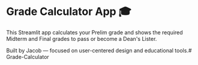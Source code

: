 # Grade Calculator App 🎓

This Streamlit app calculates your Prelim grade and shows the required Midterm and Final grades to pass or become a Dean's Lister.

Built by Jacob — focused on user-centered design and educational tools.# Grade-Calculator
